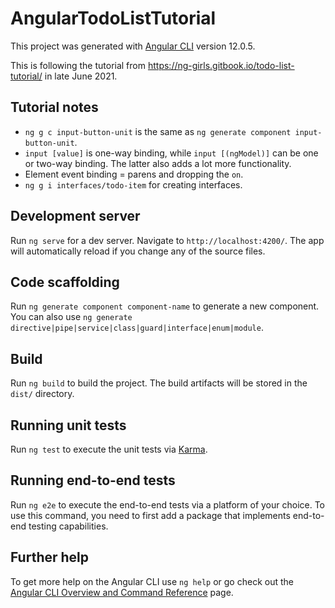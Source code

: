 # AngularTodoListTutorial

This project was generated with [Angular CLI](https://github.com/angular/angular-cli) version 12.0.5.

This is following the tutorial from https://ng-girls.gitbook.io/todo-list-tutorial/ in late June 2021.

## Tutorial notes
- `ng g c input-button-unit` is the same as `ng generate component input-button-unit`.
- `input [value]` is one-way binding, while `input [(ngModel)]` can be one or two-way binding. The latter also adds a lot more functionality.
- Element event binding = parens and dropping the `on`.
- `ng g i interfaces/todo-item` for creating interfaces.

## Development server

Run `ng serve` for a dev server. Navigate to `http://localhost:4200/`. The app will automatically reload if you change any of the source files.

## Code scaffolding

Run `ng generate component component-name` to generate a new component. You can also use `ng generate directive|pipe|service|class|guard|interface|enum|module`.

## Build

Run `ng build` to build the project. The build artifacts will be stored in the `dist/` directory.

## Running unit tests

Run `ng test` to execute the unit tests via [Karma](https://karma-runner.github.io).

## Running end-to-end tests

Run `ng e2e` to execute the end-to-end tests via a platform of your choice. To use this command, you need to first add a package that implements end-to-end testing capabilities.

## Further help

To get more help on the Angular CLI use `ng help` or go check out the [Angular CLI Overview and Command Reference](https://angular.io/cli) page.
